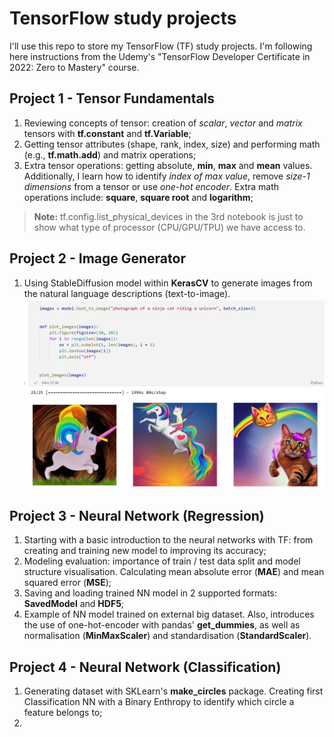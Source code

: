 # TensorFlow study projects
I'll use this repo to store my TensorFlow (TF) study projects. I'm following here instructions from the Udemy's "TensorFlow Developer Certificate in 2022: Zero to Mastery" course.

## Project 1 - Tensor Fundamentals
1. Reviewing concepts of tensor: creation of _scalar_, _vector_ and _matrix_ tensors with **tf.constant** and **tf.Variable**;
2. Getting tensor attributes (shape, rank, index, size) and performing math (e.g., **tf.math.add**) and matrix operations;
3. Extra tensor operations: getting absolute, **min**, **max** and **mean** values. Additionally, I learn how to identify _index of max value_, remove _size-1 dimensions_ from a tensor or use _one-hot encoder_. Extra math operations include: **square**, **square root** and **logarithm**;
> **Note:** tf.config.list_physical_devices in the 3rd notebook is just to show what type of processor (CPU/GPU/TPU) we have access to.

## Project 2 - Image Generator
1. Using StableDiffusion model within **KerasCV** to generate images from the natural language descriptions (text-to-image). 
![screenshot_2.1](images/Project2_KerasCV.png)

## Project 3 - Neural Network (Regression)
1. Starting with a basic introduction to the neural networks with TF: from creating and training new model to improving its accuracy;
2. Modeling evaluation: importance of train / test data split and model structure visualisation. Calculating mean absolute error (**MAE**) and mean squared error (**MSE**);
3. Saving and loading trained NN model in 2 supported formats: **SavedModel** and **HDF5**;
4. Example of NN model trained on external big dataset. Also, introduces the use of one-hot-encoder with pandas' **get_dummies**, as well as normalisation (**MinMaxScaler**) and standardisation (**StandardScaler**).

## Project 4 - Neural Network (Classification)
1. Generating dataset with SKLearn's **make_circles** package. Creating first Classification NN with a Binary Enthropy to identify which circle a feature belongs to;
2. 
